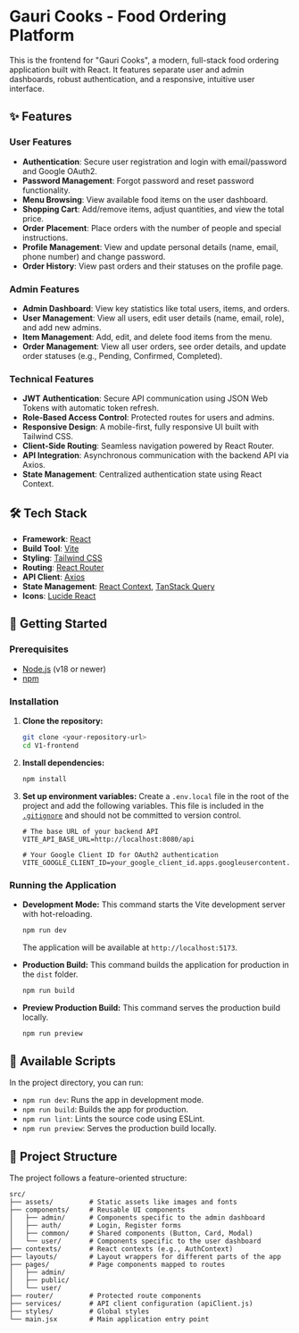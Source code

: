 # Gauri Cooks - Food Ordering Platform

This is the frontend for "Gauri Cooks", a modern, full-stack food ordering application built with React. It features separate user and admin dashboards, robust authentication, and a responsive, intuitive user interface.

## ✨ Features

### User Features
- **Authentication**: Secure user registration and login with email/password and Google OAuth2.
- **Password Management**: Forgot password and reset password functionality.
- **Menu Browsing**: View available food items on the user dashboard.
- **Shopping Cart**: Add/remove items, adjust quantities, and view the total price.
- **Order Placement**: Place orders with the number of people and special instructions.
- **Profile Management**: View and update personal details (name, email, phone number) and change password.
- **Order History**: View past orders and their statuses on the profile page.

### Admin Features
- **Admin Dashboard**: View key statistics like total users, items, and orders.
- **User Management**: View all users, edit user details (name, email, role), and add new admins.
- **Item Management**: Add, edit, and delete food items from the menu.
- **Order Management**: View all user orders, see order details, and update order statuses (e.g., Pending, Confirmed, Completed).

### Technical Features
- **JWT Authentication**: Secure API communication using JSON Web Tokens with automatic token refresh.
- **Role-Based Access Control**: Protected routes for users and admins.
- **Responsive Design**: A mobile-first, fully responsive UI built with Tailwind CSS.
- **Client-Side Routing**: Seamless navigation powered by React Router.
- **API Integration**: Asynchronous communication with the backend API via Axios.
- **State Management**: Centralized authentication state using React Context.

## 🛠️ Tech Stack

- **Framework**: [React](https://reactjs.org/)
- **Build Tool**: [Vite](https://vitejs.dev/)
- **Styling**: [Tailwind CSS](https://tailwindcss.com/)
- **Routing**: [React Router](https://reactrouter.com/)
- **API Client**: [Axios](https://axios-http.com/)
- **State Management**: [React Context](https://reactjs.org/docs/context.html), [TanStack Query](https://tanstack.com/query/latest)
- **Icons**: [Lucide React](https://lucide.dev/)

## 🚀 Getting Started

### Prerequisites

- [Node.js](https://nodejs.org/) (v18 or newer)
- [npm](https://www.npmjs.com/)

### Installation

1.  **Clone the repository:**
    ```sh
    git clone <your-repository-url>
    cd V1-frontend
    ```

2.  **Install dependencies:**
    ```sh
    npm install
    ```

3.  **Set up environment variables:**
    Create a `.env.local` file in the root of the project and add the following variables. This file is included in the [`.gitignore`](.gitignore) and should not be committed to version control.

    ```env
    # The base URL of your backend API
    VITE_API_BASE_URL=http://localhost:8080/api

    # Your Google Client ID for OAuth2 authentication
    VITE_GOOGLE_CLIENT_ID=your_google_client_id.apps.googleusercontent.com
    ```

### Running the Application

-   **Development Mode:**
    This command starts the Vite development server with hot-reloading.
    ```sh
    npm run dev
    ```
    The application will be available at `http://localhost:5173`.

-   **Production Build:**
    This command builds the application for production in the `dist` folder.
    ```sh
    npm run build
    ```

-   **Preview Production Build:**
    This command serves the production build locally.
    ```sh
    npm run preview
    ```

## 📜 Available Scripts

In the project directory, you can run:

-   `npm run dev`: Runs the app in development mode.
-   `npm run build`: Builds the app for production.
-   `npm run lint`: Lints the source code using ESLint.
-   `npm run preview`: Serves the production build locally.

## 📁 Project Structure

The project follows a feature-oriented structure:

```
src/
├── assets/         # Static assets like images and fonts
├── components/     # Reusable UI components
│   ├── admin/      # Components specific to the admin dashboard
│   ├── auth/       # Login, Register forms
│   ├── common/     # Shared components (Button, Card, Modal)
│   └── user/       # Components specific to the user dashboard
├── contexts/       # React contexts (e.g., AuthContext)
├── layouts/        # Layout wrappers for different parts of the app
├── pages/          # Page components mapped to routes
│   ├── admin/
│   ├── public/
│   └── user/
├── router/         # Protected route components
├── services/       # API client configuration (apiClient.js)
├── styles/         # Global styles
└── main.jsx        # Main application entry point
```